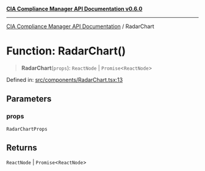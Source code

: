 [**CIA Compliance Manager API Documentation v0.6.0**](../README.md)

***

[CIA Compliance Manager API Documentation](../globals.md) / RadarChart

# Function: RadarChart()

> **RadarChart**(`props`): `ReactNode` \| `Promise`\<`ReactNode`\>

Defined in: [src/components/RadarChart.tsx:13](https://github.com/Hack23/cia-compliance-manager/blob/main/src/components/RadarChart.tsx#L13)

## Parameters

### props

`RadarChartProps`

## Returns

`ReactNode` \| `Promise`\<`ReactNode`\>
